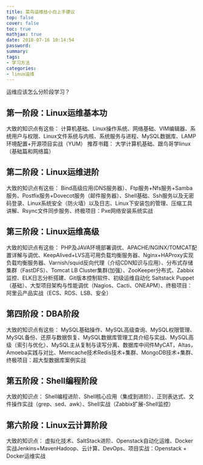 ```yaml
---
title: 菜鸟运维给小白上手建议
top: false
cover: false
toc: true
mathjax: true
date: 2018-07-16 10:14:54
password:
summary:
tags:
- 学习方法
categories:
- linux运维
---
```


运维应该怎么分阶段学习？

## 第一阶段：Linux运维基本功
大致的知识点有这些：
计算机基础、Linux操作系统、网络基础、VIM编辑器、系统用户与权限、Linux文件系统与内核、系统服务与进程、MySQL数据库、LAMP环境配置+开源项目实战（YUM）
推荐书籍： 大学计算机基础、跟鸟哥学linux（基础篇和网络篇）

## 第二阶段：Linux运维进阶
大致的知识点有这些：
Bind高级应用(DNS服务器）、Ftp服务+Nfs服务+Samba服务、Postfix服务+Dovecot服务（邮件服务器）、Shell基础、Ssh服务以及无密码登录、Linux系统安全（防火墙）以及日志、Linux下安装包的管理、压缩工具讲解、Rsync文件同步服务、终极项目：Pxe网络安装系统实战

## 第三阶段：Linux运维高级
大致的知识点有这些：
PHP及JAVA环境部署调优、APACHE/NGINX/TOMCAT配置详解与调优、KeepAlived+LVS高可用负载均衡服务器、Nginx+HAProxy实现负载均衡服务器、Varnish/squid反向代理（介绍CDN知识与应用）、分布式存储集群（FastDFS）、Tomcat LB Cluster集群(加强）、ZooKeeper分布式、Zabbix监控、ELK日志分析搭建、Git版本控制软件、初级运维自动化 Saltstack Puppet（基础）、大型项目架构与性能调优（Nagios、Cacti、ONEAPM）、终极项目：阿里云产品实战（ECS、RDS、LSB、安全）

## 第四阶段：DBA阶段
大致的知识点有这些：
MySQL基础操作、MySQL高级查询、MySQL权限管理、MySQL备份、还原与数据恢复、MySQL数据库管理工具介绍与实战、MySQL高级（索引与优化）、MySQL主从复制与读写分离、数据库中间件MyCAT，Altas，Amoeba实践与对比、Memcache技术Redis技术+集群、MongoDB技术+集群、终极项目：超大型数据库案例实战

## 第五阶段：Shell编程阶段
大致的知识点：
Shell编程进阶、Shell核心应用（集成到进阶）、正则表达式、文件操作实战（grep、sed、awk）、Shell实战（Zabbix扩展-Shell监控）

## 第六阶段：Linux云计算阶段
大致的知识点：
虚拟化技术、SaltStack进阶、Openstack自动化运维、Docker实战Jenkins+MavenHadoop、云计算、DevOps、项目实战：Openstack + Docker运维实战